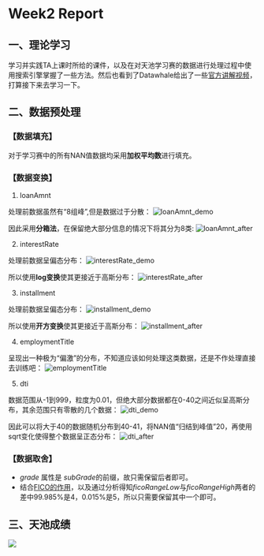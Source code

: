 # Week2 Report

## 一、理论学习
学习并实践TA上课时所给的课件，以及在对天池学习赛的数据进行处理过程中使用搜索引擎掌握了一些方法。然后也看到了Datawhale给出了一些[官方讲解视频](https://github.com/datawhalechina/team-learning-data-mining/tree/master/FinancialRiskControl)，打算接下来去学习一下。

## 二、数据预处理
### 【数据填充】
对于学习赛中的所有NAN值数据均采用**加权平均数**进行填充。

### 【数据变换】
1. loanAmnt

处理前数据虽然有“8组峰”,但是数据过于分散：
![loanAmnt_demo](./images/week3/loanAmnt_demo.png)

因此采用**分箱法**，在保留绝大部分信息的情况下将其分为8类:
![loanAmnt_after](./images/week3/loanAmnt_after.png)

2. interestRate

处理前数据呈偏态分布：
![interestRate_demo](./images/week3/interestRate_demo.png)

所以使用**log变换**使其更接近于高斯分布：
![interestRate_after](./images/week3/interestRate_after.png)

3. installment

处理前数据呈偏态分布：
![installment_demo](./images/week3/installment_demo.png)

所以使用**开方变换**使其更接近于高斯分布：
![installment_after](./images/week3/installment_after.png)

4. employmentTitle

呈现出一种极为“偏激”的分布，不知道应该如何处理这类数据，还是不作处理直接去训练吧：
![employmentTitle](./images/week3/employmentTitle.png)


5. dti

数据范围从-1到999，粒度为0.01，但绝大部分数据都在0-40之间近似呈高斯分布，其余范围只有零散的几个数据：
![dti_demo](./images/week3/dti_demo.png)

因此可以将大于40的数据随机分布到40-41，将NAN值“归结到峰值”20，再使用sqrt变化使得整个数据呈正态分布：
![dti_after](./images/week3/dti_after.png)

### 【数据取舍】
- *grade* 属性是 *subGrade*的前缀，故只需保留后者即可。
- 结合[FICO的作用](https://baike.baidu.com/item/FICO/22143941)，以及通过分析得知*ficoRangeLow*与*ficoRangeHigh*两者的差中99.985%是4，0.015%是5，所以只需要保留其中一个即可。

## 三、天池成绩
![](./images/week3/)
